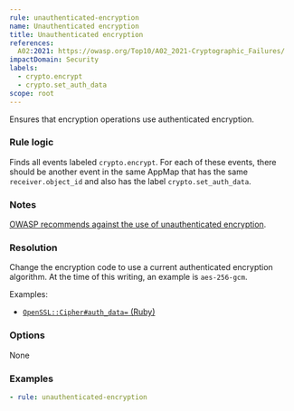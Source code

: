 ```yaml
---
rule: unauthenticated-encryption
name: Unauthenticated encryption
title: Unauthenticated encryption
references:
  A02:2021: https://owasp.org/Top10/A02_2021-Cryptographic_Failures/
impactDomain: Security
labels:
  - crypto.encrypt
  - crypto.set_auth_data
scope: root
---
```


Ensures that encryption operations use authenticated encryption.

### Rule logic

Finds all events labeled `crypto.encrypt`. For each of these events, there should be another event
in the same AppMap that has the same `receiver.object_id` and also has the label
`crypto.set_auth_data`.

### Notes

[OWASP recommends against the use of unauthenticated encryption](https://owasp.org/Top10/A02_2021-Cryptographic_Failures/).

### Resolution

Change the encryption code to use a current authenticated encryption algorithm. At the time of this
writing, an example is `aes-256-gcm`.

Examples:

- [`OpenSSL::Cipher#auth_data=` (Ruby)](https://ruby-doc.org/stdlib-3.1.1/libdoc/openssl/rdoc/OpenSSL/Cipher.html#method-i-auth_data-3D)

### Options

None

### Examples

```yaml
- rule: unauthenticated-encryption
```
